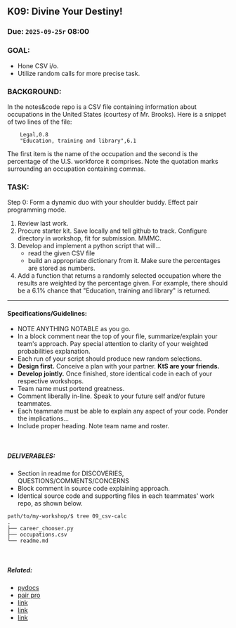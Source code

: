 ## K09: Divine Your Destiny!
### Due: `2025-09-25r` 08:00

### GOAL:
* Hone CSV i/o.
* Utilize random calls for more precise task.

### BACKGROUND:
In the notes&code repo is a CSV file containing information about occupations in the United States (courtesy of Mr. Brooks). Here is a snippet of two lines of the file:

```
    Legal,0.8
    "Education, training and library",6.1
```

The first item is the name of the occupation and the second is the percentage of the U.S. workforce it comprises. Note the quotation marks surrounding an occupation containing commas.

### TASK:
Step 0: Form a dynamic duo with your shoulder buddy. Effect pair programming mode.

1. Review last work.
1. Procure starter kit. Save locally and tell github to track. Configure directory in workshop, fit for submission. MMMC.
1. Develop and implement a python script that will...
   * read the given CSV file
   * build an appropriate dictionary from it. Make sure the percentages are stored as numbers.
1. Add a function that returns a randomly selected occupation where the results are weighted by the percentage given. For example, there should be a 6.1% chance that "Education, training and library" is returned.

   
--- 

#### Specifications/Guidelines:
* NOTE ANYTHING NOTABLE as you go.
* In a block comment near the top of your file, summarize/explain your team's approach. Pay special attention to clarity of your weighted probabilities explanation.
* Each run of your script should produce new random selections.
* __Design first.__ Conceive a plan with your partner. __KtS are your friends.__
* __Develop jointly.__ Once finished, store identical code in each of your respective workshops.
* Team name must portend greatness.
* Comment liberally in-line. Speak to your future self and/or future teammates.
* Each teammate must be able to explain any aspect of your code. Ponder the implications...
* Include proper heading. Note team name and roster.

<br>

##### DELIVERABLES:
* Section in readme for DISCOVERIES, QUESTIONS/COMMENTS/CONCERNS
* Block comment in source code explaining approach.
* Identical source code and supporting files in each teammates' work repo, as shown below.

```
path/to/my-workshop/$ tree 09_csv-calc
.
├── career_chooser.py
├── occupations.csv
└── readme.md
```


<br>


##### Related:
* [pydocs](https://docs.python.org/3.13/)  
* [pair pro](https://github.com/stuy-softdev/notes-and-code/blob/main/read/nyer_pp.pdf)
* [link](https://xkcd.com/519/)
* [link](https://www.officialasvab.com/)
* [link]()

